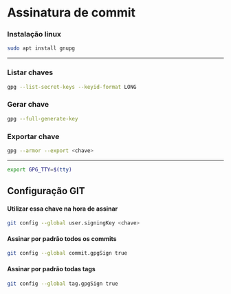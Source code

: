 # Assinatura de commit

### Instalação linux
````sh
sudo apt install gnupg
````
---

### Listar chaves
````sh
gpg --list-secret-keys --keyid-format LONG
````

### Gerar chave
````sh
gpg --full-generate-key
````

### Exportar chave
````sh
gpg --armor --export <chave>
````

---

````sh
export GPG_TTY=$(tty)
````

## Configuração GIT

#### Utilizar essa chave na hora de assinar
````sh
git config --global user.signingKey <chave>
````

#### Assinar por padrão todos os commits
````sh
git config --global commit.gpgSign true
````

#### Assinar por padrão todas tags
````sh
git config --global tag.gpgSign true
````